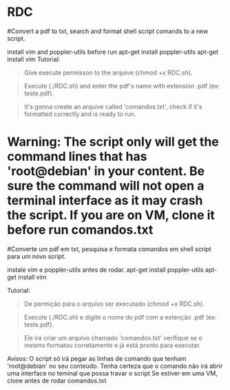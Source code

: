 # RDC
#Convert a pdf to txt, search and format shell script comands to a new script.

install vim and poppler-utils before run
apt-get install poppler-utils
apt-get install vim
Tutorial: 

>Give execute permisson to the arquive (chmod +x RDC.sh).

>Execute (./RDC.sh) and enter the pdf's name with extension .pdf (ex: teste.pdf).

>It's gonna create an arquive called 'comandos.txt', check if it's formatted correctly and is ready to run.

Warning: 
The script only will get the command lines that has 'root@debian' in your content. 
Be sure the command will not open a terminal interface as it may crash the script.
If you are on VM, clone it before run comandos.txt
=========================================================================================

#Converte um pdf em txt, pesquisa e formata comandos em shell script para um novo script.

instale vim e poppler-utils antes de rodar.
apt-get install poppler-utils
apt-get install vim

Tutorial:

>De permição para o arquivo ser executado (chmod +x RDC.sh).

>Execute (./RDC.sh) e digite o nome do pdf com a extenção .pdf (ex: teste.pdf).

>Ele irá criar um arquivo chamado 'comandos.txt' verifique se o mesmo formatou corretamente e já está pronto para executar.

Avisos:
O script só irá pegar as linhas de comando que tenham 'root@debian' no seu conteúdo.
Tenha certeza que o comando não irá abrir uma interface no teminal que possa travar o script
Se estiver em uma VM, clone antes de rodar comandos.txt


